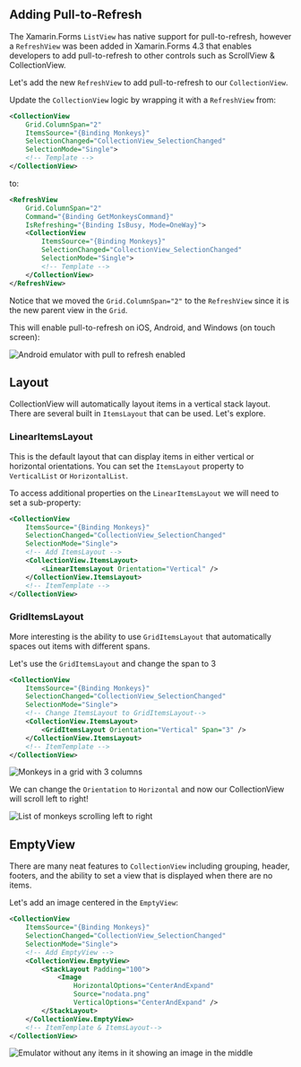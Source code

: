 ## Adding Pull-to-Refresh

The Xamarin.Forms `ListView` has native support for pull-to-refresh, however a `RefreshView` was been added in Xamarin.Forms 4.3 that enables developers to add pull-to-refresh to other controls such as ScrollView & CollectionView. 

Let's add the new `RefreshView` to add pull-to-refresh to our `CollectionView`.

Update the `CollectionView` logic by wrapping it with a `RefreshView` from:

```xml
<CollectionView
    Grid.ColumnSpan="2"
    ItemsSource="{Binding Monkeys}"
    SelectionChanged="CollectionView_SelectionChanged"
    SelectionMode="Single">
    <!-- Template -->
</CollectionView>
```

to:

```xml
<RefreshView
    Grid.ColumnSpan="2"
    Command="{Binding GetMonkeysCommand}"
    IsRefreshing="{Binding IsBusy, Mode=OneWay}">
    <CollectionView
        ItemsSource="{Binding Monkeys}"
        SelectionChanged="CollectionView_SelectionChanged"
        SelectionMode="Single">
        <!-- Template -->
    </CollectionView>
</RefreshView>
```
Notice that we moved the `Grid.ColumnSpan="2"` to the `RefreshView` since it is the new parent view in the `Grid`.

This will enable pull-to-refresh on iOS, Android, and Windows (on touch screen):

![Android emulator with pull to refresh enabled](../Art/PullToRefresh.PNG)

## Layout

CollectionView will automatically layout items in a vertical stack layout. There are several built in `ItemsLayout` that can be used. Let's explore.

### LinearItemsLayout 

This is the default layout that can display items in either vertical or horizontal orientations. You can set the `ItemsLayout` property to `VerticalList` or `HorizontalList`. 

To access additional properties on the `LinearItemsLayout` we will need to set a sub-property:

```xml
<CollectionView
    ItemsSource="{Binding Monkeys}"
    SelectionChanged="CollectionView_SelectionChanged"
    SelectionMode="Single">
    <!-- Add ItemsLayout -->
    <CollectionView.ItemsLayout>
        <LinearItemsLayout Orientation="Vertical" />
    </CollectionView.ItemsLayout>
    <!-- ItemTemplate -->
</CollectionView>
```

### GridItemsLayout

More interesting is the ability to use `GridItemsLayout` that automatically spaces out items with different spans.  

Let's use the `GridItemsLayout` and change the span to 3 

```xml
<CollectionView
    ItemsSource="{Binding Monkeys}"
    SelectionChanged="CollectionView_SelectionChanged"
    SelectionMode="Single">
    <!-- Change ItemsLayout to GridItemsLayout-->
    <CollectionView.ItemsLayout>
        <GridItemsLayout Orientation="Vertical" Span="3" />
    </CollectionView.ItemsLayout>
    <!-- ItemTemplate -->
</CollectionView>
```

![Monkeys in a grid with 3 columns](../Art/GridItemsLayoutVert.png)

We can change the `Orientation` to `Horizontal` and now our CollectionView will scroll left to right!

![List of monkeys scrolling left to right](../Art/GridItemsLayoutHorizontal.png)

## EmptyView

There are many neat features to `CollectionView` including grouping, header, footers, and the ability to set a view that is displayed when there are no items.

Let's add an image centered in the `EmptyView`:

```xml
<CollectionView
    ItemsSource="{Binding Monkeys}"
    SelectionChanged="CollectionView_SelectionChanged"
    SelectionMode="Single">
    <!-- Add EmptyView -->
    <CollectionView.EmptyView>
        <StackLayout Padding="100">
            <Image
                HorizontalOptions="CenterAndExpand"
                Source="nodata.png"
                VerticalOptions="CenterAndExpand" />
        </StackLayout>
    </CollectionView.EmptyView>
    <!-- ItemTemplate & ItemsLayout-->
</CollectionView>
```


![Emulator without any items in it showing an image in the middle](../Art/EmptyView.png)

